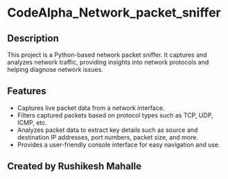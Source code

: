 # CodeAlpha_Network_packet_sniffer

## Description
This project is a Python-based network packet sniffer. It captures and analyzes network traffic, providing insights into network protocols and helping diagnose network issues.

## Features
- Captures live packet data from a network interface.
- Filters captured packets based on protocol types such as TCP, UDP, ICMP, etc.
- Analyzes packet data to extract key details such as source and destination IP addresses, port numbers, packet size, and more.
- Provides a user-friendly console interface for easy navigation and use. 
## Created by Rushikesh Mahalle

